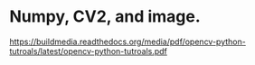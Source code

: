# Numpy, CV2, and image.

https://buildmedia.readthedocs.org/media/pdf/opencv-python-tutroals/latest/opencv-python-tutroals.pdf
